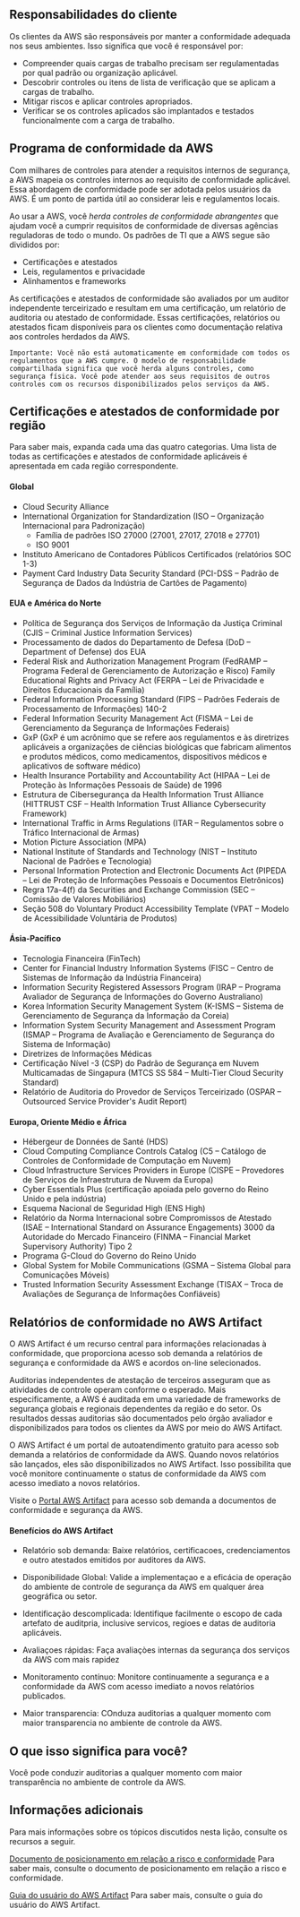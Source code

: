 ## Responsabilidades do cliente

Os clientes da AWS são responsáveis por manter a conformidade adequada nos seus ambientes. Isso significa que você é responsável por:

- Compreender quais cargas de trabalho precisam ser regulamentadas por qual padrão ou organização aplicável.
- Descobrir controles ou itens de lista de verificação que se aplicam a cargas de trabalho.
- Mitigar riscos e aplicar controles apropriados.
- Verificar se os controles aplicados são implantados e testados funcionalmente com a carga de trabalho.

## Programa de conformidade da AWS

Com milhares de controles para atender a requisitos internos de segurança, a AWS mapeia os controles internos ao requisito de conformidade aplicável. Essa abordagem de conformidade pode ser adotada pelos usuários da AWS. É um ponto de partida útil ao considerar leis e regulamentos locais.

Ao usar a AWS, você *herda controles de conformidade abrangentes* que ajudam você a cumprir requisitos de conformidade de diversas agências reguladoras de todo o mundo. Os padrões de TI que a AWS segue são divididos por:

- Certificações e atestados
- Leis, regulamentos e privacidade
- Alinhamentos e frameworks

As certificações e atestados de conformidade são avaliados por um auditor independente terceirizado e resultam em uma certificação, um relatório de auditoria ou atestado de conformidade. Essas certificações, relatórios ou atestados ficam disponíveis para os clientes como documentação relativa aos controles herdados da AWS.

```
Importante: Você não está automaticamente em conformidade com todos os regulamentos que a AWS cumpre. O modelo de responsabilidade compartilhada significa que você herda alguns controles, como segurança física. Você pode atender aos seus requisitos de outros controles com os recursos disponibilizados pelos serviços da AWS.
```

## Certificações e atestados de conformidade por região

Para saber mais, expanda cada uma das quatro categorias. Uma lista de todas as certificações e atestados de conformidade aplicáveis é apresentada em cada região correspondente.

#### Global

- Cloud Security Alliance
- International Organization for Standardization (ISO – Organização Internacional para Padronização)
    - Família de padrões ISO 27000 (27001, 27017, 27018 e 27701)
    - ISO 9001
- Instituto Americano de Contadores Públicos Certificados (relatórios SOC 1-3)
- Payment Card Industry Data Security Standard (PCI-DSS – Padrão de Segurança de Dados da Indústria de Cartões de Pagamento)

#### EUA e América do Norte

- Política de Segurança dos Serviços de Informação da Justiça Criminal (CJIS – Criminal Justice Information Services)
- Processamento de dados do Departamento de Defesa (DoD – Department of Defense) dos EUA
- Federal Risk and Authorization Management Program (FedRAMP – Programa Federal de Gerenciamento de Autorização e Risco)
Family Educational Rights and Privacy Act (FERPA – Lei de Privacidade e Direitos Educacionais da Família)
- Federal Information Processing Standard (FIPS – Padrões Federais de Processamento de Informações) 140-2
- Federal Information Security Management Act (FISMA – Lei de Gerenciamento da Segurança de Informações Federais)
- GxP (GxP é um acrônimo que se refere aos regulamentos e às diretrizes aplicáveis a organizações de ciências biológicas que fabricam alimentos e produtos médicos, como medicamentos, dispositivos médicos e aplicativos de software médico)
- Health Insurance Portability and Accountability Act (HIPAA – Lei de Proteção às Informações Pessoais de Saúde) de 1996
- Estrutura de Cibersegurança da Health Information Trust Alliance (HITTRUST CSF – Health Information Trust Alliance Cybersecurity Framework)
- International Traffic in Arms Regulations (ITAR – Regulamentos sobre o Tráfico Internacional de Armas)
- Motion Picture Association (MPA)
- National Institute of Standards and Technology (NIST – Instituto Nacional de Padrões e Tecnologia)
- Personal Information Protection and Electronic Documents Act (PIPEDA – Lei de Proteção de Informações Pessoais e Documentos Eletrônicos)
- Regra 17a-4(f) da Securities and Exchange Commission (SEC – Comissão de Valores Mobiliários)
- Seção 508 do Voluntary Product Accessibility Template (VPAT – Modelo de Acessibilidade Voluntária de Produtos)

#### Ásia-Pacífico

- Tecnologia Financeira (FinTech)
- Center for Financial Industry Information Systems (FISC – Centro de Sistemas de Informação da Indústria Financeira)
- Information Security Registered Assessors Program (IRAP – Programa Avaliador de Segurança de Informações do Governo Australiano)
- Korea Information Security Management System (K-ISMS – Sistema de Gerenciamento de Segurança da Informação da Coreia)
- Information System Security Management and Assessment Program (ISMAP – Programa de Avaliação e Gerenciamento de Segurança do Sistema de Informação) 
- Diretrizes de Informações Médicas
- Certificação Nível -3 (CSP) do Padrão de Segurança em Nuvem Multicamadas de Singapura (MTCS SS 584 – Multi-Tier Cloud Security Standard) 
- Relatório de Auditoria do Provedor de Serviços Terceirizado (OSPAR – Outsourced Service Provider's Audit Report) 

#### Europa, Oriente Médio e África

- Hébergeur de Données de Santé (HDS)
- Cloud Computing Compliance Controls Catalog (C5 – Catálogo de Controles de Conformidade de Computação em Nuvem)
- Cloud Infrastructure Services Providers in Europe (CISPE – Provedores de Serviços de Infraestrutura de Nuvem da Europa)
- Cyber Essentials Plus (certificação apoiada pelo governo do Reino Unido e pela indústria)
- Esquema Nacional de Seguridad High (ENS High)
- Relatório da Norma Internacional sobre Compromissos de Atestado (ISAE – International Standard on Assurance Engagements) 3000 da Autoridade do Mercado Financeiro (FINMA – Financial Market Supervisory Authority) Tipo 2
- Programa G-Cloud do Governo do Reino Unido
- Global System for Mobile Communications (GSMA – Sistema Global para Comunicações Móveis)
- Trusted Information Security Assessment Exchange (TISAX – Troca de Avaliações de Segurança de Informações Confiáveis)

## Relatórios de conformidade no AWS Artifact

O AWS Artifact é um recurso central para informações relacionadas à conformidade, que proporciona acesso sob demanda a relatórios de segurança e conformidade da AWS e acordos on-line selecionados.

Auditorias independentes de atestação de terceiros asseguram que as atividades de controle operam conforme o esperado. Mais especificamente, a AWS é auditada em uma variedade de frameworks de segurança globais e regionais dependentes da região e do setor. Os resultados dessas auditorias são documentados pelo órgão avaliador e disponibilizados para todos os clientes da AWS por meio do AWS Artifact. 

O AWS Artifact é um portal de autoatendimento gratuito para acesso sob demanda a relatórios de conformidade da AWS. Quando novos relatórios são lançados, eles são disponibilizados no AWS Artifact. Isso possibilita que você monitore continuamente o status de conformidade da AWS com acesso imediato a novos relatórios.

Visite o [Portal AWS Artifact](https://aws.amazon.com/artifact) para acesso sob demanda a documentos de conformidade e segurança da AWS.

#### Benefícios do AWS Artifact

- Relatório sob demanda: Baixe relatórios, certificacoes, credenciamentos e outro atestados emitidos por auditores da AWS.

- Disponibilidade Global: Valide a implementaçao e a eficácia de operação do ambiente de controle de segurança da AWS em qualquer área geográfica ou setor.

- Identificação descomplicada: Identifique facilmente o escopo de cada artefato de auditpria, inclusive servicos, regioes e datas de auditoria aplicáveis.

- Avaliaçoes rápidas: Faça avaliaçòes internas da segurança dos serviços da AWS com mais rapidez

- Monitoramento contínuo: Monitore continuamente a segurança e a conformidade da AWS com acesso imediato a novos relatórios publicados.

- Maior transparencia: COnduza auditorias a qualquer momento com maior transparencia no ambiente de controle da AWS.

## O que isso significa para você?

Você pode conduzir auditorias a qualquer momento com maior transparência no ambiente de controle da AWS.

## Informações adicionais

Para mais informações sobre os tópicos discutidos nesta lição, consulte os recursos a seguir.

[Documento de posicionamento em relação a risco e conformidade](https://docs.aws.amazon.com/whitepapers/latest/aws-risk-and-compliance/welcome.html?refid=cr_cardrams/)
Para saber mais, consulte o documento de posicionamento em relação a risco e conformidade.

[Guia do usuário do AWS Artifact](https://docs.aws.amazon.com/artifact/latest/ug/getting-started.html)
Para saber mais, consulte o guia do usuário do AWS Artifact.
